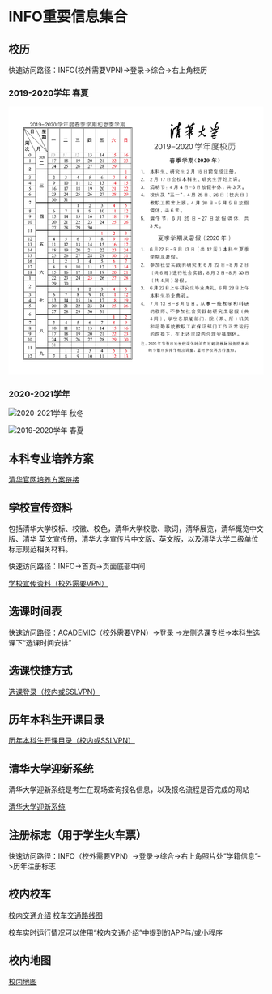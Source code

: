 # INFO重要信息集合

## 校历

快速访问路径：INFO(校外需要VPN)->登录->综合->右上角校历

### 2019-2020学年 春夏

![2019-2020学年 春夏](image/cal/2019-2020-2-cn0526.jpg)

### 2020-2021学年 

![2020-2021学年 秋冬](image/cal/2020-2021-1-cn.jpg)

![2019-2020学年 春夏](image/cal/2020-2021-2-cn.jpg)

## 本科专业培养方案

[清华官网培养方案链接](https://www.tsinghua.edu.cn/jyjx1/bksjy/bkzy1.htm)

## 学校宣传资料

包括清华大学校标、校徽、校色，清华大学校歌、歌词，清华展览，清华概览中文版、清华
英文宣传册，清华大学宣传片中文版、英文版，以及清华大学二级单位标志规范相关材料。

快速访问路径：INFO->首页->页面底部中间

[学校宣传资料（校外需要VPN）](http://info.tsinghua.edu.cn/html/xxxczl/xczlxz.htm)

## 选课时间表

快速访问路径：[ACADEMIC](http://academic.tsinghua.edu.cn/)（校外需要VPN）->登录
->左侧选课专栏->本科生选课下“选课时间安排”

## 选课快捷方式

[选课登录（校内或SSLVPN）](http://zhjwxk.cic.tsinghua.edu.cn/xklogin.do)

## 历年本科生开课目录

[历年本科生开课目录（校内或SSLVPN）](http://announce.cic.tsinghua.edu.cn/node/25833)

## 清华大学迎新系统

清华大学迎新系统是考生在现场查询报名信息，以及报名流程是否完成的网站

[清华大学迎新系统](http://szyx.cic.tsinghua.edu.cn/index.jsp)

## 注册标志（用于学生火车票）

快速访问路径：INFO（校外需要VPN）->登录->综合->右上角照片处“学籍信息”->历年注册标志

## 校内校车

[校内交通介绍](https://www.tsinghua.edu.cn/zjqh/syxx1/xyjt1.htm)
[校车交通路线图](https://www.tsinghua.edu.cn/__local/3/BB/BE/7260A578E48A6BA827528DE4F74_004A1626_73CEC.png)

校车实时运行情况可以使用“校内交通介绍”中提到的APP与/或小程序

## 校内地图

[校内地图](https://www.tsinghua.edu.cn/zjqh/xyfg/xydt1.htm)
